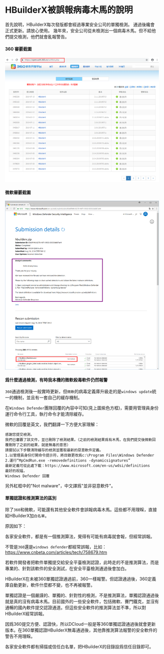 # HBuilderX被誤報病毒木馬的說明

首先說明，HBuilderX每次發版都會經過專業安全公司的單獨檢測。
通過後纔會正式更新。請放心使用。
幾年來，安全公司從未檢測出一個病毒木馬。但不給他們提交檢測，他們就會亂報警告。

#### 360 審覈截圖

<img src="/static/snapshots/tutorial/security/Security_1.png" style="zoom: 80%;" />

#### 微軟審覈截圖

<img src="/static/snapshots/tutorial/security/Security_2.png" style="zoom: 80%;" />

#### 爲什麼通過檢測，有時我本機的微軟殺毒軟件仍然報警

`360`通過檢測後一般實時更新，但`微軟`的病毒定義庫升級走的是`windows update`統一的機制，並且有一套自己的緩存機制。

在`Windows Defender`團隊回覆的內容中可知(見上圖紫色方框)，需要用管理員身份運行命令行工具，執行命令才能清除緩存。

微軟的回覆是英文，我們翻譯一下方便大家理解：

```
感謝您提交檢測。
我們已審覈了該文件，並已刪除了檢測結果。（之前的檢測結果爲有木馬，在我們提交後微軟回覆刪除了之前的結果，就是無毒的意思）
請嘗試以下步驟清除緩存的檢測並獲取最新的惡意軟件定義。
1.以管理員身份打開命令提示符，將目錄更改爲c:\Program Files\Windows Defender
2.運行“MpCmdRun.exe -removedefinitions -dynamicsignatures”
最新定義可從此處下載：https://www.microsoft.com/en-us/wdsi/definitions
最好的祝福，
Windows Defender 回覆
```

另外紅框中的"Not malware"，中文譯爲"並非惡意軟件"。

#### 單獨認證和推測算法的區別

除了`360`和微軟，可能還有其他安全軟件會誤報病毒木馬。這些都不用理睬，直接給HBuilderX加`白名單`。

原因如下：

各家安全軟件，都是有一個推測算法，覺得有可能有病毒就會報，但經常誤報。

不管是`360`還是`windows defender`都經常誤報，比如：https://www.cnbeta.com/articles/tech/758679.htm

若軟件開發者把軟件單獨提交給安全平臺檢測認證，此時走的不是推測算法，而是專業的、針對該軟件的安全測試，在安全平臺檢測通過後會加白。

HBuilderX在未被360單獨認證通過前，360一樣報警。但認證通過後，360定義庫自動更新，軟件什麼都不變，也不再被報警。

單獨認證是一個嚴謹的、單獨的、針對性的檢測，不是推測算法，單獨認證通過後就是真的沒有病毒木馬。目前國外的一些安全軟件，包括微軟、賽門鐵克，並沒有通暢的國內軟件提交認證通道。但這些安全軟件的推測算法並不準，所以對HBuilderX經常誤報。

因爲360提交方便、認證快，所以DCloud一般是等360單獨認證通過後就會更新版本。在360單獨認證HBuilderX無毒通過後，其他靠推測算法報警的安全軟件的警告不用理睬。

各家安全軟件都有掃描或信任白名單，把HBuilderX的目錄設爲信任目錄即可。
